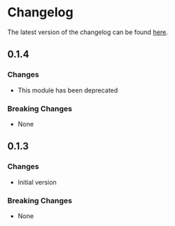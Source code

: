 # Changelog

The latest version of the changelog can be found [here](https://github.com/Azure/bicep-registry-modules/blob/main/avm/ptn/azd/ml-project/CHANGELOG.md).

## 0.1.4

### Changes

- This module has been deprecated

### Breaking Changes

- None

## 0.1.3

### Changes

- Initial version

### Breaking Changes

- None
